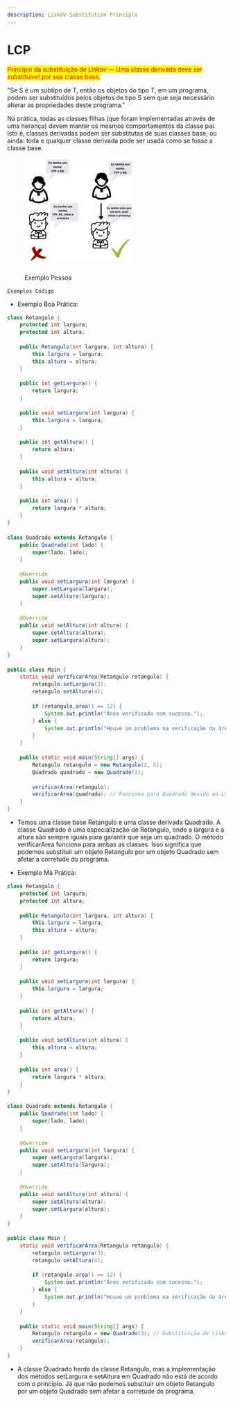 ```yaml
---
description: Liskov Substitution Principle
---
```


# LCP

<mark style="color:red;">Princípio da substituição de Liskov — Uma classe derivada deve ser substituível por sua classe base.</mark>



&#x20;"Se S é um subtipo de T, então os objetos do tipo T, em um programa, podem ser substituídos pelos objetos de tipo S sem que seja necessário alterar as propriedades deste programa." ​



Na prática, todas as classes filhas (que foram implementadas através de uma herança) devem manter os mesmos comportamentos da classe pai. Isto é, classes derivadas podem ser substitutas de suas classes base, ou ainda: toda e qualquer classe derivada pode ser usada como se fosse a classe base.



<figure><img src=".gitbook/assets/pasted image 0 (2).png" alt="" width="250"><figcaption><p>Exemplo Pessoa</p></figcaption></figure>

```
Exemplos Código
```

* &#x20;Exemplo Boa Prática:

```java
class Retangulo {
    protected int largura;
    protected int altura;

    public Retangulo(int largura, int altura) {
        this.largura = largura;
        this.altura = altura;
    }

    public int getLargura() {
        return largura;
    }

    public void setLargura(int largura) {
        this.largura = largura;
    }

    public int getAltura() {
        return altura;
    }

    public void setAltura(int altura) {
        this.altura = altura;
    }

    public int area() {
        return largura * altura;
    }
}

class Quadrado extends Retangulo {
    public Quadrado(int lado) {
        super(lado, lado);
    }

    @Override
    public void setLargura(int largura) {
        super.setLargura(largura);
        super.setAltura(largura);
    }

    @Override
    public void setAltura(int altura) {
        super.setAltura(altura);
        super.setLargura(altura);
    }
}

public class Main {
    static void verificarArea(Retangulo retangulo) {
        retangulo.setLargura(3);
        retangulo.setAltura(4);

        if (retangulo.area() == 12) {
            System.out.println("Área verificada com sucesso.");
        } else {
            System.out.println("Houve um problema na verificação da área.");
        }
    }

    public static void main(String[] args) {
        Retangulo retangulo = new Retangulo(2, 5);
        Quadrado quadrado = new Quadrado(3);

        verificarArea(retangulo);
        verificarArea(quadrado); // Funciona para Quadrado devido ao LSP
    }
}

```

* Temos uma classe base Retangulo e uma classe derivada Quadrado. A classe Quadrado é uma especialização de Retangulo, onde a largura e a altura são sempre iguais para garantir que seja um quadrado. O método verificarArea funciona para ambas as classes. Isso significa que podemos substituir um objeto Retangulo por um objeto Quadrado sem afetar a corretude do programa.



* Exemplo Má Prática:

```java
class Retangulo {
    protected int largura;
    protected int altura;

    public Retangulo(int largura, int altura) {
        this.largura = largura;
        this.altura = altura;
    }

    public int getLargura() {
        return largura;
    }

    public void setLargura(int largura) {
        this.largura = largura;
    }

    public int getAltura() {
        return altura;
    }

    public void setAltura(int altura) {
        this.altura = altura;
    }

    public int area() {
        return largura * altura;
    }
}

class Quadrado extends Retangulo {
    public Quadrado(int lado) {
        super(lado, lado);
    }

    @Override
    public void setLargura(int largura) {
        super.setLargura(largura);
        super.setAltura(largura);
    }

    @Override
    public void setAltura(int altura) {
        super.setAltura(altura);
        super.setLargura(altura);
    }
}

public class Main {
    static void verificarArea(Retangulo retangulo) {
        retangulo.setLargura(3);
        retangulo.setAltura(4);

        if (retangulo.area() == 12) {
            System.out.println("Área verificada com sucesso.");
        } else {
            System.out.println("Houve um problema na verificação da área.");
        }
    }

    public static void main(String[] args) {
        Retangulo retangulo = new Quadrado(3); // Substituição de Liskov que não funciona
        verificarArea(retangulo);
    }
}

```

* A classe Quadrado herda da classe Retangulo, mas a implementação dos métodos setLargura e setAltura em Quadrado não está de acordo com o princípio. Já que não podemos substituir um objeto Retangulo por um objeto Quadrado sem afetar a corretude do programa.
